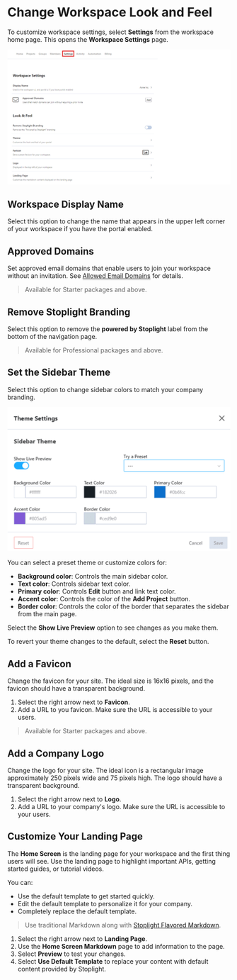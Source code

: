 # Change Workspace Look and Feel

To customize workspace settings, select **Settings** from the workspace home page. This opens the **Workspace Settings** page.

![Workspace Settings Page](../assets/images/workspace-settings.png)

## Workspace Display Name

Select this option to change the name that appears in the upper left corner of your workspace if you have the portal enabled. 

## Approved Domains

Set approved email domains that enable users to join your workspace without an invitation. See [Allowed Email Domains](allowed-email-domains.md) for details.

>Available for Starter packages and above.

## Remove Stoplight Branding

Select this option to remove the **powered by Stoplight** label from the bottom of the navigation page.

>Available for Professional packages and above.

## Set the Sidebar Theme

Select this option to change sidebar colors to match your company branding. 

![Sidebar Theme Settings](../assets/images/theme-settings.png)

You can select a preset theme or customize colors for:

- **Background color**: Controls the main sidebar color.
- **Text color**: Controls sidebar text color.
- **Primary color**: Controls **Edit** button and link text color.
- **Accent color**: Controls the color of the **Add Project** button.
- **Border color**: Controls the color of the border that separates the sidebar from the main page.

Select the **Show Live Preview** option to see changes as you make them.

To revert your theme changes to the default, select the **Reset** button.

## Add a Favicon

Change the favicon for your site. The ideal size is 16x16 pixels, and the favicon should have a transparent background. 

1. Select the right arrow next to **Favicon**.
2. Add a URL to you favicon. Make sure the URL is accessible to your users. 

>Available for Starter packages and above.

## Add a Company Logo

Change the logo for your site. The ideal icon is a rectangular image approximately 250 pixels wide and 75 pixels high. The logo should have a transparent background. 

1. Select the right arrow next to **Logo**.
2. Add a URL to your company's logo. Make sure the URL is accessible to your users. 

## Customize Your Landing Page

The **Home Screen** is the landing page for your workspace and the first thing users will see. Use the landing page to highlight important APIs, getting started guides, or tutorial videos. 

You can:

- Use the default template to get started quickly.
- Edit the default template to personalize it for your company. 
- Completely replace the default template. 

>Use traditional Markdown along with [Stoplight Flavored Markdown](https://meta.stoplight.io/docs/studio/docs/Documentation/03a-stoplight-flavored-markdown.md). 

1. Select the right arrow next to **Landing Page**.
2. Use the **Home Screen Markdown** page to add information to the page. 
3. Select **Preview** to test your changes. 
4. Select **Use Default Template** to replace your content with default content provided by Stoplight.






